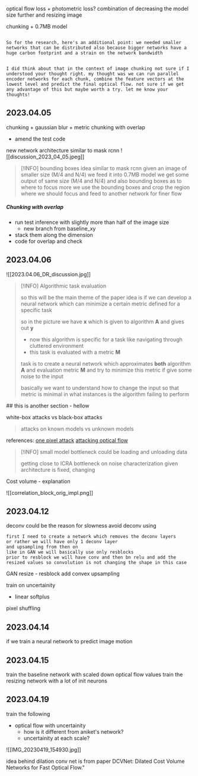 
optical flow loss + photometric loss? 
combination of decreasing the model size further and resizing image

chunking + 0.7MB model 


```

So for the research, here's an additional point: we needed smaller networks that can be distributed also because bigger networks have a huge carbon footprint and a strain on the network bandwidth


I did think about that in the context of image chunking not sure if I understood your thought right. my thought was we can run parallel encoder networks for each chunk, combine the feature vectors at the lowest level and predict the final optical flow. not sure if we get any advantage of this but maybe worth a try. let me know your thoughts!
```

## 2023.04.05
chunking + gaussian blur + metric 
chunking with overlap
- amend the test code 

new network architecture similar to mask rcnn
![[discussion_2023_04_05.jpeg]]

>[!INFO] bounding boxes idea similar to mask rcnn
> given an image of smaller size (M/4 and N/4)
> we feed it into 0.7MB model 
> we get some output of same size (M/4 and N/4) and also bounding boxes as to where to focus more
> we use the bounding boxes and crop the region where we should focus and feed to another network for finer flow






##### Chunking with overlap
- run test inference with slightly more than half of the image size
	- new branch from baseline_xy
- stack them along the dimension
- code for overlap and check

## 2023.04.06

 ![[2023.04.06_DR_discussion.jpg]]
>[!INFO] Algorithmic task evaluation
>
>so this will be the main theme of the paper 
>idea is if we can develop a neural network which can minimize a certain metric defined for a specific task
>
>so in the picture we have **x** which is given to algorithm **A** and gives out **y**
>- now this algorithm is specific for a task like navigating through cluttered environment
>- this task is evaluated with a metric **M**
>  
>  task is to create a neural network which approximates **both** algorithm **A** and evaluation metric **M** and try to minimize this metric if give some noise to the input
>  
>  basically we want to understand how to change the input so that metric is minimal
>  in what instances is the algorithm failing to perform 


<div class="my-section">
## this is another section
- hellow 
</div>



white-box attacks vs black-box attacks 
> attacks on known models vs unknown models

references: 
[one pixel attack](https://arxiv.org/pdf/1710.08864.pdf)
[attacking optical flow](https://arxiv.org/pdf/1910.10053.pdf)



>[!INFO]
>small model bottleneck could be loading and unloading data 
>
>getting close to ICRA 
>bottleneck  on noise characterization
>given architecture is fixed, changing 







Cost volume - explanation



![[correlation_block_orig_impl.png]]



## 2023.04.12

deconv could be the reason for slowness
avoid deconv using
```
first I need to create a network which removes the deconv layers 
or rather we will have only 1 deconv layer 
and upsampling from then on 
like in GAN we will basically use only resblocks 
prior to resblock we will have conv and then bn relu and add the resized values so convolution is not changing the shape in this case 
```

GAN 
resize - resblock add
convex upsampling

train on uncertainity 
- linear softplus


pixel shuffling

## 2023.04.14

if we train a neural network to predict image motion

## 2023.04.15
train the baseline network with scaled down optical flow values
train the resizing network with a lot of init neurons


## 2023.04.19
train the following 
- optical flow with uncertainity
	- how is it different from aniket's network? 
	- uncertainity at each scale? 

![[IMG_20230419_154930.jpg]]

idea behind dilation conv net is from paper DCVNet: Dilated Cost Volume Networks for Fast Optical Flow."